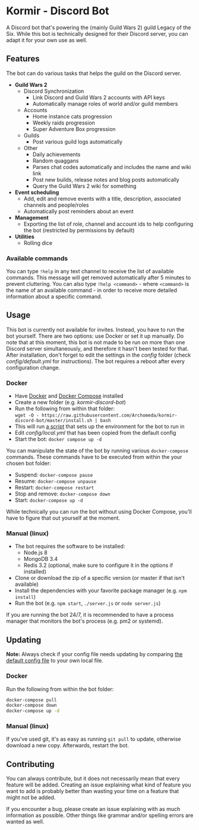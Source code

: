 # Kormir - Discord Bot
A Discord bot that's powering the (mainly Guild Wars 2) guild Legacy of the Six.
While this bot is technically designed for their Discord server, you can adapt it for your own use as well.

## Features
The bot can do various tasks that helps the guild on the Discord server.
 - **Guild Wars 2**
   - Discord Synchronization
     - Link Discord and Guild Wars 2 accounts with API keys
     - Automatically manage roles of world and/or guild members
   - Accounts
     - Home instance cats progression
     - Weekly raids progression
     - Super Adventure Box progression
   - Guilds
     - Post various guild logs automatically
   - Other
     - Daily achievements
     - Random quaggans
     - Parses chat codes automatically and includes the name and wiki link
     - Post new builds, release notes and blog posts automatically
     - Query the Guild Wars 2 wiki for something
 - **Event scheduling**
   - Add, edit and remove events with a title, description, associated channels and people/roles
   - Automatically post reminders about an event
 - **Management**
   - Exporting the list of role, channel and account ids to help configuring the bot (restricted by permissions by default)
 - **Utilities**
   - Rolling dice

### Available commands
You can type `!help` in any text channel to receive the list of available commands.
This message will get removed automatically after 5 minutes to prevent cluttering.
You can also type `!help <command>` - where `<command>` is the name of an available command - in order to receive more detailed information about a specific command.

## Usage
This bot is currently not available for invites. Instead, you have to run the bot yourself.
There are two options: use Docker or set it up manually.
Do note that at this moment, this bot is not made to be run on more than one Discord server simultaneously, and therefore it hasn't been tested for that.
After installation, don't forget to edit the settings in the *config* folder (check *config/default.yml* for instructions).
The bot requires a reboot after every configuration change.

### Docker
 - Have [Docker](https://docs.docker.com/engine/installation/) and [Docker Compose](https://github.com/docker/compose/releases) installed
 - Create a new folder (e.g. *kormir-discord-bot*)
 - Run the following from within that folder:  
   `wget -O - https://raw.githubusercontent.com/Archomeda/kormir-discord-bot/master/install.sh | bash`
 - This will run [a script](install.sh) that sets up the environment for the bot to run in
 - Edit *config/local.yml* that has been copied from the default config
 - Start the bot: `docker compose up -d`

You can manipulate the state of the bot by running various `docker-compose` commands.
These commands have to be executed from within the your chosen bot folder:
 - Suspend: `docker-compose pause`
 - Resume: `docker-compose unpause`
 - Restart: `docker-compose restart`
 - Stop and remove: `docker-compose down`
 - Start: `docker-compose up -d`

While technically you can run the bot without using Docker Compose, you'll have to figure that out yourself at the moment.

### Manual (linux)
 - The bot requires the software to be installed:
   - Node.js 8
   - MongoDB 3.4
   - Redis 3.2 (optional, make sure to configure it in the options if installed)
 - Clone or download the zip of a specific version (or master if that isn't available)
 - Install the dependencies with your favorite package manager (e.g. `npm install`)
 - Run the bot (e.g. `npm start`, `./server.js` or `node server.js`)

If you are running the bot 24/7, it is recommended to have a process manager that monitors the bot's process (e.g. pm2 or systemd).

## Updating
**Note:** Always check if your config file needs updating by comparing [the default config file](config/default.yml) to your own local file.

### Docker
Run the following from within the bot folder:
```bash
docker-compose pull
docker-compose down
docker-compose up -d
```

### Manual (linux)
If you've used git, it's as easy as running `git pull` to update, otherwise download a new copy.
Afterwards, restart the bot.

## Contributing
You can always contribute, but it does not necessarily mean that every feature will be added.
Creating an issue explaining what kind of feature you want to add is probably better than wasting your time on a feature that might not be added. 

If you encounter a bug, please create an issue explaining with as much information as possible.
Other things like grammar and/or spelling errors are wanted as well.
